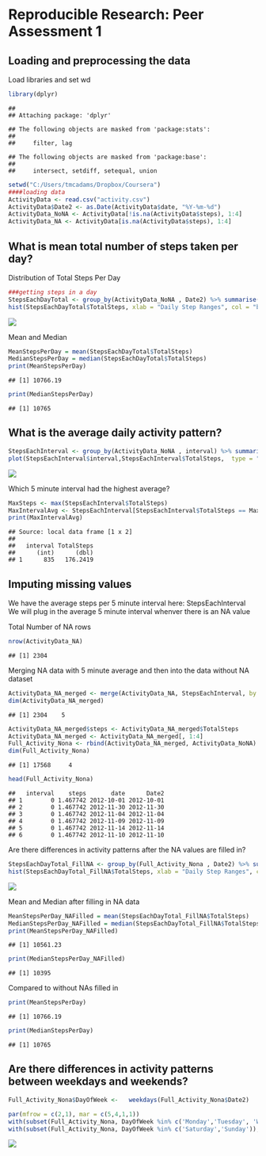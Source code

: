 # Reproducible Research: Peer Assessment 1


## Loading and preprocessing the data
Load libraries and set wd

```r
library(dplyr)  
```

```
## 
## Attaching package: 'dplyr'
```

```
## The following objects are masked from 'package:stats':
## 
##     filter, lag
```

```
## The following objects are masked from 'package:base':
## 
##     intersect, setdiff, setequal, union
```

```r
setwd("C:/Users/tmcadams/Dropbox/Coursera")
####loading data
ActivityData <- read.csv("activity.csv")
ActivityData$Date2 <- as.Date(ActivityData$date, "%Y-%m-%d")
ActivityData_NoNA <- ActivityData[!is.na(ActivityData$steps), 1:4]
ActivityData_NA <- ActivityData[is.na(ActivityData$steps), 1:4]
```




## What is mean total number of steps taken per day?

Distribution of  Total Steps Per Day

```r
###getting steps in a day
StepsEachDayTotal <- group_by(ActivityData_NoNA , Date2) %>% summarise(TotalSteps = sum(steps))
hist(StepsEachDayTotal$TotalSteps, xlab = "Daily Step Ranges", col = "blue", main = "Distribution of Total Steps in a Day")
```

![](PA1_template_files/figure-html/unnamed-chunk-2-1.png)


Mean and Median

```r
MeanStepsPerDay = mean(StepsEachDayTotal$TotalSteps)
MedianStepsPerDay = median(StepsEachDayTotal$TotalSteps)
print(MeanStepsPerDay)
```

```
## [1] 10766.19
```

```r
print(MedianStepsPerDay)
```

```
## [1] 10765
```

## What is the average daily activity pattern?

```r
StepsEachInterval <- group_by(ActivityData_NoNA , interval) %>% summarise(TotalSteps = sum(steps)/62)
plot(StepsEachInterval$interval,StepsEachInterval$TotalSteps,  type = "l", main = "Average Steps per 5 Minute Interval", xlab = "5 Minute Interval", ylab = "Average Steps")
```

![](PA1_template_files/figure-html/unnamed-chunk-4-1.png)

Which 5 minute interval had the highest average?

```r
MaxSteps <- max(StepsEachInterval$TotalSteps)
MaxIntervalAvg <- StepsEachInterval[StepsEachInterval$TotalSteps == MaxSteps, ]
print(MaxIntervalAvg)
```

```
## Source: local data frame [1 x 2]
## 
##   interval TotalSteps
##      (int)      (dbl)
## 1      835   176.2419
```
## Imputing missing values

We have the average steps per 5 minute interval here: StepsEachInterval
We will plug in the average 5 minute interval whenver there is an NA value

Total Number of NA rows

```r
nrow(ActivityData_NA)
```

```
## [1] 2304
```
Merging NA data with 5 minute average and then into the data without NA dataset

```r
ActivityData_NA_merged <- merge(ActivityData_NA, StepsEachInterval, by.x="interval", by.y="interval")
dim(ActivityData_NA_merged)
```

```
## [1] 2304    5
```

```r
ActivityData_NA_merged$steps <- ActivityData_NA_merged$TotalSteps
ActivityData_NA_merged <- ActivityData_NA_merged[, 1:4]
Full_Activity_Nona <- rbind(ActivityData_NA_merged, ActivityData_NoNA)
dim(Full_Activity_Nona)
```

```
## [1] 17568     4
```

```r
head(Full_Activity_Nona)
```

```
##   interval    steps       date      Date2
## 1        0 1.467742 2012-10-01 2012-10-01
## 2        0 1.467742 2012-11-30 2012-11-30
## 3        0 1.467742 2012-11-04 2012-11-04
## 4        0 1.467742 2012-11-09 2012-11-09
## 5        0 1.467742 2012-11-14 2012-11-14
## 6        0 1.467742 2012-11-10 2012-11-10
```

Are there differences in activity patterns after the NA values are filled in?

```r
StepsEachDayTotal_FillNA <- group_by(Full_Activity_Nona , Date2) %>% summarise(TotalSteps = sum(steps))
hist(StepsEachDayTotal_FillNA$TotalSteps, xlab = "Daily Step Ranges", col = "blue", main = "Distribution of Total Steps in a Day (NA Replaced with Avg)")
```

![](PA1_template_files/figure-html/unnamed-chunk-8-1.png)


Mean and Median after filling in NA data

```r
MeanStepsPerDay_NAFilled = mean(StepsEachDayTotal_FillNA$TotalSteps)
MedianStepsPerDay_NAFilled = median(StepsEachDayTotal_FillNA$TotalSteps)
print(MeanStepsPerDay_NAFilled)
```

```
## [1] 10561.23
```

```r
print(MedianStepsPerDay_NAFilled)
```

```
## [1] 10395
```
Compared to without NAs filled in

```r
print(MeanStepsPerDay)
```

```
## [1] 10766.19
```

```r
print(MedianStepsPerDay)
```

```
## [1] 10765
```


## Are there differences in activity patterns between weekdays and weekends?

```r
Full_Activity_Nona$DayOfWeek <-   weekdays(Full_Activity_Nona$Date2)

par(mfrow = c(2,1), mar = c(5,4,1,1))
with(subset(Full_Activity_Nona, DayOfWeek %in% c('Monday','Tuesday', 'Wednesday','Thursday','Friday')), plot(interval, steps, main = "Weekdays", type = "l"))
with(subset(Full_Activity_Nona, DayOfWeek %in% c('Saturday','Sunday')), plot(interval, steps, main = "Weekends", type = "l"))
```

![](PA1_template_files/figure-html/unnamed-chunk-11-1.png)
